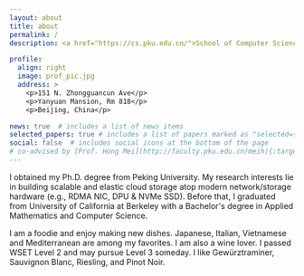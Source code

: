 ```yaml
---
layout: about
title: about
permalink: /
description: <a href="https://cs.pku.edu.cn/">School of Computer Science</a>.  <a href="https://www.pku.edu.cn/">Peking University</a>. 

profile:
  align: right
  image: prof_pic.jpg
  address: >
    <p>151 N. Zhongguancun Ave</p>
    <p>Yanyuan Mansion, Rm 818</p>
    <p>Beijing, China</p>

news: true  # includes a list of news items
selected_papers: true # includes a list of papers marked as "selected={true}"
social: false  # includes social icons at the bottom of the page
# co-advised by [Prof. Hong Mei](http://faculty.pku.edu.cn/meih){:target="\_blank"} and [Prof. Xin Jin](https://xinjin.github.io/index.html){:target="\_blank"}
---
```

I obtained my Ph.D. degree from Peking University. My research interests lie in building scalable and elastic cloud storage atop modern network/storage hardware (e.g., RDMA NIC, DPU & NVMe SSD). Before that, I graduated from University of California at Berkeley with a Bachelor's degree in Applied Mathematics and Computer Science.

I am a foodie and enjoy making new dishes. Japanese, Italian, Vietnamese and Mediterranean are among my favorites. I am also a wine lover. I passed WSET Level 2 and may pursue Level 3 someday. I like Gewürztraminer, Sauvignon Blanc, Riesling, and Pinot Noir.

